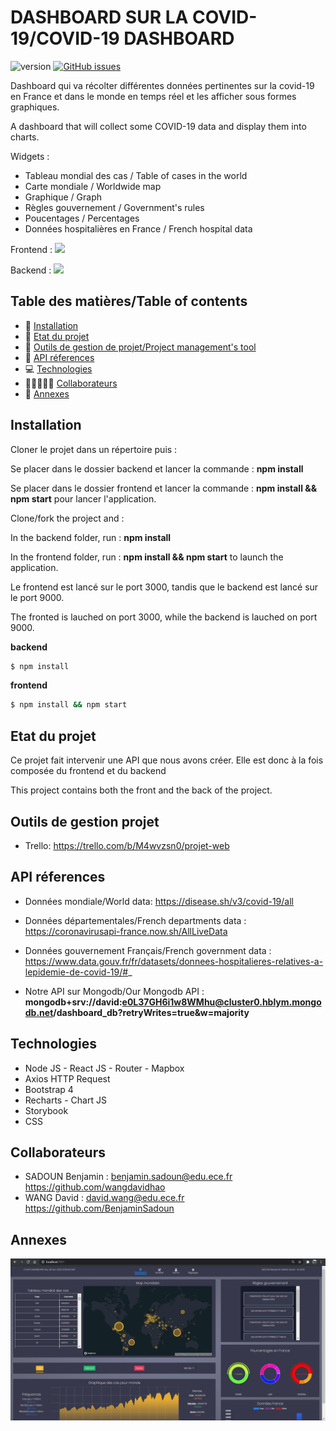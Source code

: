 # DASHBOARD SUR LA COVID-19/COVID-19 DASHBOARD
![version](https://img.shields.io/badge/version-1.0-blue)
[![GitHub issues](https://img.shields.io/github/issues/wangdavidhao/PROJECT_WEB_OCRES)](https://github.com/wangdavidhao/PROJECT_WEB_OCRES/issues)

Dashboard qui va récolter différentes données pertinentes sur la covid-19 en France et dans le monde en temps réel et les afficher sous formes graphiques.

A dashboard that will collect some COVID-19 data and display them into charts.

Widgets :

- Tableau mondial des cas / Table of cases in the world
- Carte mondiale / Worldwide map
- Graphique / Graph
- Règles gouvernement / Government's rules
- Poucentages / Percentages
- Données hospitalières en France / French hospital data


Frontend : 
![](app_preview/dashboard.gif)

Backend :
![](app_preview/admin.gif)

## Table des matières/Table of contents
* 🚧 [Installation](#installation)
* 👀 [Etat du projet](#etat-du-projet)
* 🤝 [Outils de gestion de projet/Project management's tool](#outils-de-gestion-projet)
* 📂 [API réferences](#api-réferences)
* 💻 [Technologies](#technologies)
* 👨🏻‍🤝‍👨🏻 [Collaborateurs](#collaborateurs)
* 🧩 [Annexes](#annexes)

## Installation

Cloner le projet dans un répertoire puis :

Se placer dans le dossier backend et lancer la commande :
__npm install__

Se placer dans le dossier frontend et lancer la commande :
__npm install && npm start__ pour lancer l'application.

Clone/fork the project and :

In the backend folder, run : 
__npm install__

In the frontend folder, run : 
__npm install && npm start__ to launch the application.

Le frontend est lancé sur le port 3000, tandis que le backend est lancé sur le port 9000.

The fronted is lauched on port 3000, while the backend is lauched on port 9000.

__backend__
```bash
$ npm install 
```

__frontend__
```bash
$ npm install && npm start
```

## Etat du projet

Ce projet fait intervenir une API que nous avons créer. Elle est donc à la fois composée du frontend et du backend

This project contains both the front and the back of the project. 

## Outils de gestion projet

- Trello:
https://trello.com/b/M4wvzsn0/projet-web

## API réferences

- Données mondiale/World data: https://disease.sh/v3/covid-19/all
- Données départementales/French departments data : https://coronavirusapi-france.now.sh/AllLiveData
- Données gouvernement Français/French government data : https://www.data.gouv.fr/fr/datasets/donnees-hospitalieres-relatives-a-lepidemie-de-covid-19/#_

- Notre API sur Mongodb/Our Mongodb API : __mongodb+srv://david:e0L37GH6i1w8WMhu@cluster0.hblym.mongodb.net/dashboard_db?retryWrites=true&w=majority__

## Technologies

- Node JS - React JS - Router - Mapbox
- Axios HTTP Request
- Bootstrap 4
- Recharts - Chart JS
- Storybook
- CSS

## Collaborateurs

- SADOUN Benjamin : benjamin.sadoun@edu.ece.fr https://github.com/wangdavidhao
- WANG David : david.wang@edu.ece.fr https://github.com/BenjaminSadoun

## Annexes
![](app_preview/preview1.PNG)
